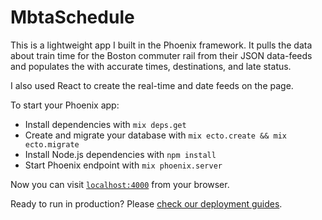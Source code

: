 # MbtaSchedule

This is a lightweight app I built in the Phoenix framework.  It pulls the data about train time for the Boston commuter rail from their
JSON data-feeds and populates the with accurate times, destinations, and late status.

I also used React to create the real-time and date feeds on the page.

To start your Phoenix app:

  * Install dependencies with `mix deps.get`
  * Create and migrate your database with `mix ecto.create && mix ecto.migrate`
  * Install Node.js dependencies with `npm install`
  * Start Phoenix endpoint with `mix phoenix.server`

Now you can visit [`localhost:4000`](http://localhost:4000) from your browser.

Ready to run in production? Please [check our deployment guides](http://www.phoenixframework.org/docs/deployment).

